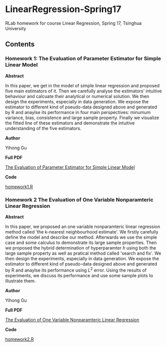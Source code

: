 # LinearRegression-Spring17

RLab homework for course Linear Regression, Spring 17, Tsinghua University

## Contents

### Homework 1: The Evaluation of Parameter Estimator for Simple Linear Model

**Abstract**

In this paper, we get in the model of simple linear regression and proposed five main estimators of it. Then we carefully analyse the estimators’ intuitive behaviour and calcuate their analytical or numerical solution. We then design the experiments, especially in data generation. We expose the estimator to different kind of pseudo-data designed above and generated by R and anaylse its performance in four main perspectives: minumum variance, bias, consistence and large sample property. Finally we visualize the fitted line of these estimators and demonstrate the intuitive understanding of the five estimators.

**Author**

Yihong Gu**Full PDF**

[The Evaluation of Parameter Estimator for Simple Linear Model](homework1/paper.pdf)

**Code**

[homework1.R](homework1/code/homework1.R)

### Homework 2 The Evaluation of One Variable Nonparamteric Linear Regression

**Abstract**

In this paper, we proposed an one variable nonparamteric linear regression method called 'the k-nearest neighbourhood estimate'. We firstly carefully define the model and describe our method. Afterwards we use the simple case and some calculus to demonstrate its large sample properties. Then we proposed the hybrid determination of hyperparamter $h$ using both the large sample property as well as pratical method called 'search and fix'. We then design the experiments, especially in data generation. We expose the estimator to different kind of pseudo-data designed above and generated by R and anaylse its performance using $L^2$ error. Using the results of experiments, we discuss its performance and use some sample plots to illustrate them.

**Author**

Yihong Gu**Full PDF**

[The Evaluation of One Variable Nonparamteric Linear Regression](homework2/paper.pdf)

**Code**

[homework2.R](homework2/code/homework2.R)